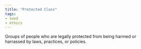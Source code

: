 ```yaml
---
title: "Protected Class"
tags:
- seed
- ethics
---
```

Groups of people who are legally protected from being harmed or harrassed by laws, practices, or policies.